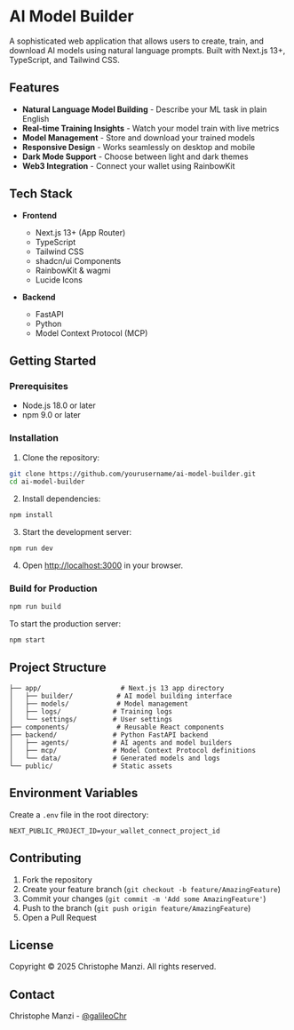 # AI Model Builder

A sophisticated web application that allows users to create, train, and download AI models using natural language prompts. Built with Next.js 13+, TypeScript, and Tailwind CSS.

## Features

- **Natural Language Model Building** - Describe your ML task in plain English
- **Real-time Training Insights** - Watch your model train with live metrics
- **Model Management** - Store and download your trained models
- **Responsive Design** - Works seamlessly on desktop and mobile
- **Dark Mode Support** - Choose between light and dark themes
- **Web3 Integration** - Connect your wallet using RainbowKit

## Tech Stack

- **Frontend**
  - Next.js 13+ (App Router)
  - TypeScript
  - Tailwind CSS
  - shadcn/ui Components
  - RainbowKit & wagmi
  - Lucide Icons

- **Backend**
  - FastAPI
  - Python
  - Model Context Protocol (MCP)

## Getting Started

### Prerequisites

- Node.js 18.0 or later
- npm 9.0 or later

### Installation

1. Clone the repository:
```bash
git clone https://github.com/yourusername/ai-model-builder.git
cd ai-model-builder
```

2. Install dependencies:
```bash
npm install
```

3. Start the development server:
```bash
npm run dev
```

4. Open [http://localhost:3000](http://localhost:3000) in your browser.

### Build for Production

```bash
npm run build
```

To start the production server:
```bash
npm start
```

## Project Structure

```
├── app/                    # Next.js 13 app directory
│   ├── builder/           # AI model building interface
│   ├── models/            # Model management
│   ├── logs/             # Training logs
│   └── settings/         # User settings
├── components/            # Reusable React components
├── backend/              # Python FastAPI backend
│   ├── agents/           # AI agents and model builders
│   ├── mcp/              # Model Context Protocol definitions
│   └── data/             # Generated models and logs
└── public/               # Static assets
```

## Environment Variables

Create a `.env` file in the root directory:

```env
NEXT_PUBLIC_PROJECT_ID=your_wallet_connect_project_id
```

## Contributing

1. Fork the repository
2. Create your feature branch (`git checkout -b feature/AmazingFeature`)
3. Commit your changes (`git commit -m 'Add some AmazingFeature'`)
4. Push to the branch (`git push origin feature/AmazingFeature`)
5. Open a Pull Request

## License

Copyright © 2025 Christophe Manzi. All rights reserved.

## Contact

Christophe Manzi - [@galileoChr](https://github.com/galileoChr)
